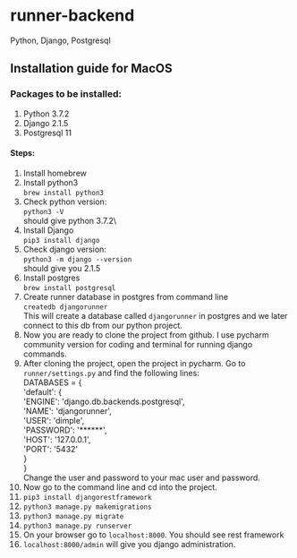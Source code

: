 # runner-backend
Python, Django, Postgresql

## Installation guide for MacOS

### Packages to be installed:
1. Python 3.7.2
2. Django 2.1.5
3. Postgresql 11

#### Steps:

1. Install homebrew
2. Install python3\
 `brew install python3`
3. Check python version:\
 `python3 -V`\
 should give python 3.7.2\
4. Install Django\
`pip3 install django`
5. Check django version:\
`python3 -m django --version`\
should give you 2.1.5
6. Install postgres\
`brew install postgresql`
7. Create runner database in postgres from command line\
`createdb djangorunner`\
This will create a database called `djangorunner` in postgres and we later connect to this db from our python project.
8. Now you are ready to clone the project from github. I use pycharm community version for coding and terminal for running django commands.
9. After cloning the project, open the project in pycharm. Go to `runner/settings.py` and find the following lines:\
DATABASES = {\
    'default': {\
        'ENGINE': 'django.db.backends.postgresql',\
        'NAME': 'djangorunner',\
        'USER': 'dimple',\
        'PASSWORD': '******',\
        'HOST': '127.0.0.1',\
        'PORT': '5432'\
    }\
}\
Change the user and password to your mac user and password.
10. Now go to the command line and cd into the project.
11. `pip3 install djangorestframework`
12. `python3 manage.py makemigrations`
13. `python3 manage.py migrate`
14. `python3 manage.py runserver`
15. On your browser go to `localhost:8000`. You should see rest framework
16. `localhost:8000/admin` will give you django administration.





   




